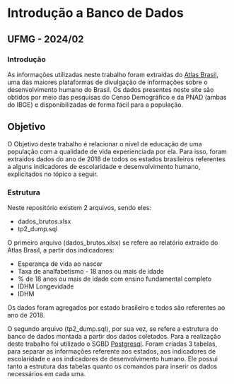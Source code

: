 # Introdução a Banco de Dados 
## UFMG - 2024/02


### Introdução

As informações utilizadas neste trabalho foram extraídas do [Atlas Brasil](http://www.atlasbrasil.org.br/), uma das maiores plataformas de divulgação de informações sobre o desenvolvimento humano do Brasil. Os dados presentes neste site são obtidos por meio das pesquisas do Censo Demográfico e da PNAD (ambas do IBGE) e disponibilizadas de forma fácil para a população.

## Objetivo
  O Objetivo deste trabalho é relacionar o nível de educação de uma população com a qualidade de vida experienciada por ela. Para isso, foram extraídos dados do ano de 2018 de todos os estados brasileiros referentes a alguns indicadores de escolaridade e desenvolvimento humano, explicitados no tópico a seguir.

### Estrutura
Neste repositório existem 2 arquivos, sendo eles:
  - dados_brutos.xlsx
  - tp2_dump.sql

O primeiro arquivo (dados_brutos.xlsx) se refere ao relatório extraído do Atlas Brasil, a partir dos indicadores:
  - Esperança de vida ao nascer
  - Taxa de analfabetismo - 18 anos ou mais de idade 
  -	% de 18 anos ou mais de idade com ensino fundamental completo 	
  - IDHM Longevidade 
  -	IDHM

Os dados foram agregados por estado brasileiro e todos são referentes ao ano de 2018.


O segundo arquivo (tp2_dump.sql), por sua vez, se refere a estrutura do banco de dados montada a partir dos dados coletados. Para a realização deste trabalho foi utilizado o SGBD [Postgresql](https://www.postgresql.org/). Foram criadas 3 tabelas, para separar as informações referente aos estados, aos indicadores de escolaridade e aos indicadores de desenvolvimento humano. Ele possui tanto a estrutura das tabelas quanto os comandos para inserir os dados necessários em cada uma.